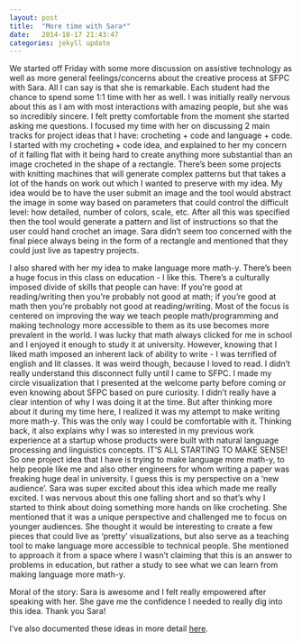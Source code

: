 ```yaml
---
layout: post
title:  "More time with Sara*"
date:   2014-10-17 21:43:47
categories: jekyll update
---
```

We started off Friday with some more discussion on assistive technology as well as more general feelings/concerns about the creative process at SFPC with Sara. All I can say is that she is remarkable. Each student had the chance to spend some 1:1 time with her as well. I was initially really nervous about this as I am with most interactions with amazing people, but she was so incredibly sincere. I felt pretty comfortable from the moment she started asking me questions. I focused my time with her on discussing 2 main tracks for project ideas that I have: crocheting + code and language + code. I started with my crocheting + code idea, and explained to her my concern of it falling flat with it being hard to create anything more substantial than an image crocheted in the shape of a rectangle. There’s been some projects with knitting machines that will generate complex patterns but that takes a lot of the hands on work out which I wanted to preserve with my idea. My idea would be to have the user submit an image and the tool would abstract the image in some way based on parameters that could control the difficult level: how detailed, number of colors, scale, etc. After all this was specified then the tool would generate a pattern and list of instructions so that the user could hand crochet an image. Sara didn’t seem too concerned with the final piece always being in the form of a rectangle and mentioned that they could just live as tapestry projects.  

I also shared with her my idea to make language more math-y. There’s been a huge focus in this class on education - I like this. There’s a culturally imposed divide of skills that people can have: If you’re good at reading/writing then you’re probably not good at math; if you’re good at math then you’re probably not good at reading/writing. Most of the focus is centered on improving the way we teach people math/programming and making technology more accessible to them as its use becomes more prevalent in the world. I was lucky that math always clicked for me in school and I enjoyed it enough to study it at university. However, knowing that I liked math imposed an inherent lack of ability to write - I was terrified of english and lit classes. It was weird though, because I loved to read. I didn’t really understand this disconnect fully until I came to SFPC. I made my circle visualization that I presented at the welcome party before coming or even knowing about SFPC based on pure curiosity. I didn’t really have a clear intention of why I was doing it at the time. But after thinking more about it during my time here, I realized it was my attempt to make writing more math-y. This was the only way I could be comfortable with it. Thinking back, it also explains why I was so interested in my previous work experience at a startup whose products were built with natural language processing and linguistics concepts. IT’S ALL STARTING TO MAKE SENSE! So one project idea that I have is trying to make language more math-y, to help people like me and also other engineers for whom writing a paper was freaking huge deal in university. I guess this is my perspective on a ‘new audience’. Sara was super excited about this idea which made me really excited. I was nervous about this one falling short and so that’s why I started to think about doing something more hands on like crocheting. She mentioned that it was a unique perspective and challenged me to focus on younger audiences. She thought it would be interesting to create a few pieces that could live as ‘pretty’ visualizations, but also serve as a teaching tool to make language more accessible to technical people. She mentioned to approach it from a space where I wasn’t claiming that this is an answer to problems in education, but rather a study to see what we can learn from making language more math-y.  

Moral of the story: Sara is awesome and I felt really empowered after speaking with her. She gave me the confidence I needed to really dig into this idea. Thank you Sara!  

I’ve also documented these ideas in more detail [here](https://sfpc.hackpad.com/Paiges-Thoughts-at-SFPC-iwo24nJ6eTv).
